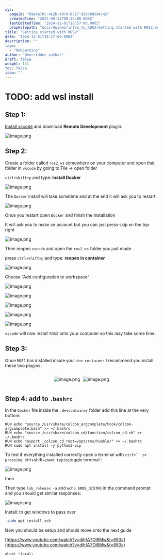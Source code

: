 ```yaml
---
sys:
  pageId: "89e0a78c-4e2b-4070-b327-d28cb0694742"
  createdTime: "2024-08-21T00:24:00.000Z"
  lastEditedTime: "2024-11-01T18:57:00.000Z"
  propFilepath: "docs/Guides/intro_to_ROS2/Getting started with ROS2.md"
title: "Getting started with ROS2"
date: "2024-11-01T18:57:00.000Z"
description: ""
tags:
  - "Onboarding"
author: "Overridden author"
draft: false
weight: 141
toc: false
icon: ""
---
```


# TODO: add wsl install

## Step 1:

[Install vscode](https://code.visualstudio.com/download) and download **Remote Development** plugin:

![image.png](https://prod-files-secure.s3.us-west-2.amazonaws.com/d518164a-d88e-44d1-a4ee-3adb3bd8bce0/efb52993-1881-4a40-b95e-6f020334f022/image.png?X-Amz-Algorithm=AWS4-HMAC-SHA256&X-Amz-Content-Sha256=UNSIGNED-PAYLOAD&X-Amz-Credential=ASIAZI2LB4664VVIPHMX%2F20250318%2Fus-west-2%2Fs3%2Faws4_request&X-Amz-Date=20250318T081120Z&X-Amz-Expires=3600&X-Amz-Security-Token=IQoJb3JpZ2luX2VjEP%2F%2F%2F%2F%2F%2F%2F%2F%2F%2F%2FwEaCXVzLXdlc3QtMiJHMEUCIF%2BCaanQOYttGVwZRBRGsmSIQ9ERlFOWcdR7etieegXtAiEA5bzEYdYYdKf8E4AC1lt7hVCFkUuql%2FHfUp2lBix795oq%2FwMIWBAAGgw2Mzc0MjMxODM4MDUiDHIp3hevx07LfrSYnircA770FLLW7i%2F8oJ%2FkUOKSGz8A6xZMYu92XFRgFu3qFvMatqJjmQKONlKYgZGJJYlGEJyqi5R9nELLmSB8N0ab1pbUIiXh3%2BbfgkItRGSjwbnUDr%2BuAfMDSX1g7%2BlC4yBJ7%2BIIU8GmJ100V0U%2FL3ZixZinvLeR%2BvdufLndcaatAqBp8i97nYyxhYzwj5senwyshYyoSqevf2NKlGo7%2FvKo1kKyRs1fFRXK%2F4jPfLHFcVWQ%2B%2FhwOdYG8O%2Fp%2F1AOj3%2BvrroFPUpXu9mW9ZJX31Cc1oID%2BfdBo%2Bx1R9IPZnkImLG6yCIKwEBHQnjmL96owgqLkA5HlSmJrgLBjgOQ4rA%2Fmp9btbe0IFP5BM6W3zbUbx4Y1jTIeO1rohh5ycfxG25OObh6F93k%2BYyjW72%2FvBhKY91XGDCSTqH0%2F3hWM72B3NExiJoPZmUoy2WRUptCFcbmgrBOpcbHYXU0qr8nc6X43PAoFMp2kIL3lEMNoCNRsUDtgq5FgaF5aCOy03CUfZHNwTf44yE0vJCPYxeqlkVOvAigjq0tPuMg9p0xclG92rjWsp%2FPc6Mxef6IOXkOuaVCchkn6LlFkUXTltrdeiZ%2FLCAARSzc09sWuilnYyugLBe23K4G%2BVWqzzyhQ%2FkUMN225L4GOqUB9DaDoOepQDRaop1M3evTi37Y04f8bXJiqJpaIS7NJl55Ih7qodKzkZd5As2mcc6LuLMjYXDzpGx9UFCKI0Ki2iD3a8lQBxfjEb%2BvMNw%2Bx%2BZAdt6JDyiac2uhR9hv6YtJw4ecx6Pgz%2BWX0nJF84Nc4OxtEXDHP1tmlB9LaZvVWTwN1Ll8ODtoglnDIXeLZ3ZOwGO%2FScQBOw%2BvGD1qnmTsKGbVISLX&X-Amz-Signature=bfd724948167a19dd7725dbdc203ea58095c7d6ca2458010a77c900e85c4ce63&X-Amz-SignedHeaders=host&x-id=GetObject)

## Step 2:

Create a folder called `ros2_ws` somewhere on your computer and open that folder in `vscode` by going to File → open folder 

`ctrl+shift+p` and type: **Install Docker**

![image.png](https://prod-files-secure.s3.us-west-2.amazonaws.com/d518164a-d88e-44d1-a4ee-3adb3bd8bce0/2269dc0e-1cd5-47ff-bceb-c04ad9b2eab0/image.png?X-Amz-Algorithm=AWS4-HMAC-SHA256&X-Amz-Content-Sha256=UNSIGNED-PAYLOAD&X-Amz-Credential=ASIAZI2LB4664VVIPHMX%2F20250318%2Fus-west-2%2Fs3%2Faws4_request&X-Amz-Date=20250318T081120Z&X-Amz-Expires=3600&X-Amz-Security-Token=IQoJb3JpZ2luX2VjEP%2F%2F%2F%2F%2F%2F%2F%2F%2F%2F%2FwEaCXVzLXdlc3QtMiJHMEUCIF%2BCaanQOYttGVwZRBRGsmSIQ9ERlFOWcdR7etieegXtAiEA5bzEYdYYdKf8E4AC1lt7hVCFkUuql%2FHfUp2lBix795oq%2FwMIWBAAGgw2Mzc0MjMxODM4MDUiDHIp3hevx07LfrSYnircA770FLLW7i%2F8oJ%2FkUOKSGz8A6xZMYu92XFRgFu3qFvMatqJjmQKONlKYgZGJJYlGEJyqi5R9nELLmSB8N0ab1pbUIiXh3%2BbfgkItRGSjwbnUDr%2BuAfMDSX1g7%2BlC4yBJ7%2BIIU8GmJ100V0U%2FL3ZixZinvLeR%2BvdufLndcaatAqBp8i97nYyxhYzwj5senwyshYyoSqevf2NKlGo7%2FvKo1kKyRs1fFRXK%2F4jPfLHFcVWQ%2B%2FhwOdYG8O%2Fp%2F1AOj3%2BvrroFPUpXu9mW9ZJX31Cc1oID%2BfdBo%2Bx1R9IPZnkImLG6yCIKwEBHQnjmL96owgqLkA5HlSmJrgLBjgOQ4rA%2Fmp9btbe0IFP5BM6W3zbUbx4Y1jTIeO1rohh5ycfxG25OObh6F93k%2BYyjW72%2FvBhKY91XGDCSTqH0%2F3hWM72B3NExiJoPZmUoy2WRUptCFcbmgrBOpcbHYXU0qr8nc6X43PAoFMp2kIL3lEMNoCNRsUDtgq5FgaF5aCOy03CUfZHNwTf44yE0vJCPYxeqlkVOvAigjq0tPuMg9p0xclG92rjWsp%2FPc6Mxef6IOXkOuaVCchkn6LlFkUXTltrdeiZ%2FLCAARSzc09sWuilnYyugLBe23K4G%2BVWqzzyhQ%2FkUMN225L4GOqUB9DaDoOepQDRaop1M3evTi37Y04f8bXJiqJpaIS7NJl55Ih7qodKzkZd5As2mcc6LuLMjYXDzpGx9UFCKI0Ki2iD3a8lQBxfjEb%2BvMNw%2Bx%2BZAdt6JDyiac2uhR9hv6YtJw4ecx6Pgz%2BWX0nJF84Nc4OxtEXDHP1tmlB9LaZvVWTwN1Ll8ODtoglnDIXeLZ3ZOwGO%2FScQBOw%2BvGD1qnmTsKGbVISLX&X-Amz-Signature=aa8128cb2c1d54c1787ac21b8a25364ab3e106972eb155dbdebc3f9b4129f4e5&X-Amz-SignedHeaders=host&x-id=GetObject)

The `Docker` install will take sometime and at the end it will ask you to restart

![image.png](https://prod-files-secure.s3.us-west-2.amazonaws.com/d518164a-d88e-44d1-a4ee-3adb3bd8bce0/ed233f78-be33-4b1f-b89c-9c346c0e961e/image.png?X-Amz-Algorithm=AWS4-HMAC-SHA256&X-Amz-Content-Sha256=UNSIGNED-PAYLOAD&X-Amz-Credential=ASIAZI2LB4664VVIPHMX%2F20250318%2Fus-west-2%2Fs3%2Faws4_request&X-Amz-Date=20250318T081120Z&X-Amz-Expires=3600&X-Amz-Security-Token=IQoJb3JpZ2luX2VjEP%2F%2F%2F%2F%2F%2F%2F%2F%2F%2F%2FwEaCXVzLXdlc3QtMiJHMEUCIF%2BCaanQOYttGVwZRBRGsmSIQ9ERlFOWcdR7etieegXtAiEA5bzEYdYYdKf8E4AC1lt7hVCFkUuql%2FHfUp2lBix795oq%2FwMIWBAAGgw2Mzc0MjMxODM4MDUiDHIp3hevx07LfrSYnircA770FLLW7i%2F8oJ%2FkUOKSGz8A6xZMYu92XFRgFu3qFvMatqJjmQKONlKYgZGJJYlGEJyqi5R9nELLmSB8N0ab1pbUIiXh3%2BbfgkItRGSjwbnUDr%2BuAfMDSX1g7%2BlC4yBJ7%2BIIU8GmJ100V0U%2FL3ZixZinvLeR%2BvdufLndcaatAqBp8i97nYyxhYzwj5senwyshYyoSqevf2NKlGo7%2FvKo1kKyRs1fFRXK%2F4jPfLHFcVWQ%2B%2FhwOdYG8O%2Fp%2F1AOj3%2BvrroFPUpXu9mW9ZJX31Cc1oID%2BfdBo%2Bx1R9IPZnkImLG6yCIKwEBHQnjmL96owgqLkA5HlSmJrgLBjgOQ4rA%2Fmp9btbe0IFP5BM6W3zbUbx4Y1jTIeO1rohh5ycfxG25OObh6F93k%2BYyjW72%2FvBhKY91XGDCSTqH0%2F3hWM72B3NExiJoPZmUoy2WRUptCFcbmgrBOpcbHYXU0qr8nc6X43PAoFMp2kIL3lEMNoCNRsUDtgq5FgaF5aCOy03CUfZHNwTf44yE0vJCPYxeqlkVOvAigjq0tPuMg9p0xclG92rjWsp%2FPc6Mxef6IOXkOuaVCchkn6LlFkUXTltrdeiZ%2FLCAARSzc09sWuilnYyugLBe23K4G%2BVWqzzyhQ%2FkUMN225L4GOqUB9DaDoOepQDRaop1M3evTi37Y04f8bXJiqJpaIS7NJl55Ih7qodKzkZd5As2mcc6LuLMjYXDzpGx9UFCKI0Ki2iD3a8lQBxfjEb%2BvMNw%2Bx%2BZAdt6JDyiac2uhR9hv6YtJw4ecx6Pgz%2BWX0nJF84Nc4OxtEXDHP1tmlB9LaZvVWTwN1Ll8ODtoglnDIXeLZ3ZOwGO%2FScQBOw%2BvGD1qnmTsKGbVISLX&X-Amz-Signature=d9d071649954f2581978742234e0b269851a5e92caa5e18fcd99f0b9aaadd8af&X-Amz-SignedHeaders=host&x-id=GetObject)

Once you restart open `Docker` and finish the installation

It will ask you to make an account but you can just press skip on the top right

![image.png](https://prod-files-secure.s3.us-west-2.amazonaws.com/d518164a-d88e-44d1-a4ee-3adb3bd8bce0/21010ad9-1659-4fd9-9f59-9932a09b2a3d/image.png?X-Amz-Algorithm=AWS4-HMAC-SHA256&X-Amz-Content-Sha256=UNSIGNED-PAYLOAD&X-Amz-Credential=ASIAZI2LB4664VVIPHMX%2F20250318%2Fus-west-2%2Fs3%2Faws4_request&X-Amz-Date=20250318T081120Z&X-Amz-Expires=3600&X-Amz-Security-Token=IQoJb3JpZ2luX2VjEP%2F%2F%2F%2F%2F%2F%2F%2F%2F%2F%2FwEaCXVzLXdlc3QtMiJHMEUCIF%2BCaanQOYttGVwZRBRGsmSIQ9ERlFOWcdR7etieegXtAiEA5bzEYdYYdKf8E4AC1lt7hVCFkUuql%2FHfUp2lBix795oq%2FwMIWBAAGgw2Mzc0MjMxODM4MDUiDHIp3hevx07LfrSYnircA770FLLW7i%2F8oJ%2FkUOKSGz8A6xZMYu92XFRgFu3qFvMatqJjmQKONlKYgZGJJYlGEJyqi5R9nELLmSB8N0ab1pbUIiXh3%2BbfgkItRGSjwbnUDr%2BuAfMDSX1g7%2BlC4yBJ7%2BIIU8GmJ100V0U%2FL3ZixZinvLeR%2BvdufLndcaatAqBp8i97nYyxhYzwj5senwyshYyoSqevf2NKlGo7%2FvKo1kKyRs1fFRXK%2F4jPfLHFcVWQ%2B%2FhwOdYG8O%2Fp%2F1AOj3%2BvrroFPUpXu9mW9ZJX31Cc1oID%2BfdBo%2Bx1R9IPZnkImLG6yCIKwEBHQnjmL96owgqLkA5HlSmJrgLBjgOQ4rA%2Fmp9btbe0IFP5BM6W3zbUbx4Y1jTIeO1rohh5ycfxG25OObh6F93k%2BYyjW72%2FvBhKY91XGDCSTqH0%2F3hWM72B3NExiJoPZmUoy2WRUptCFcbmgrBOpcbHYXU0qr8nc6X43PAoFMp2kIL3lEMNoCNRsUDtgq5FgaF5aCOy03CUfZHNwTf44yE0vJCPYxeqlkVOvAigjq0tPuMg9p0xclG92rjWsp%2FPc6Mxef6IOXkOuaVCchkn6LlFkUXTltrdeiZ%2FLCAARSzc09sWuilnYyugLBe23K4G%2BVWqzzyhQ%2FkUMN225L4GOqUB9DaDoOepQDRaop1M3evTi37Y04f8bXJiqJpaIS7NJl55Ih7qodKzkZd5As2mcc6LuLMjYXDzpGx9UFCKI0Ki2iD3a8lQBxfjEb%2BvMNw%2Bx%2BZAdt6JDyiac2uhR9hv6YtJw4ecx6Pgz%2BWX0nJF84Nc4OxtEXDHP1tmlB9LaZvVWTwN1Ll8ODtoglnDIXeLZ3ZOwGO%2FScQBOw%2BvGD1qnmTsKGbVISLX&X-Amz-Signature=ed13b7998354e6e224a7dc40300e98269f895bf13876b2b28eaca79ac3df1e8c&X-Amz-SignedHeaders=host&x-id=GetObject)

Then reopen `vscode` and open the `ros2_ws` folder you just made

press `ctrl+shift+p` and type: **reopen in container**

![image.png](https://prod-files-secure.s3.us-west-2.amazonaws.com/d518164a-d88e-44d1-a4ee-3adb3bd8bce0/4e93b8c2-41ad-488c-8095-c74205196118/image.png?X-Amz-Algorithm=AWS4-HMAC-SHA256&X-Amz-Content-Sha256=UNSIGNED-PAYLOAD&X-Amz-Credential=ASIAZI2LB4664VVIPHMX%2F20250318%2Fus-west-2%2Fs3%2Faws4_request&X-Amz-Date=20250318T081120Z&X-Amz-Expires=3600&X-Amz-Security-Token=IQoJb3JpZ2luX2VjEP%2F%2F%2F%2F%2F%2F%2F%2F%2F%2F%2FwEaCXVzLXdlc3QtMiJHMEUCIF%2BCaanQOYttGVwZRBRGsmSIQ9ERlFOWcdR7etieegXtAiEA5bzEYdYYdKf8E4AC1lt7hVCFkUuql%2FHfUp2lBix795oq%2FwMIWBAAGgw2Mzc0MjMxODM4MDUiDHIp3hevx07LfrSYnircA770FLLW7i%2F8oJ%2FkUOKSGz8A6xZMYu92XFRgFu3qFvMatqJjmQKONlKYgZGJJYlGEJyqi5R9nELLmSB8N0ab1pbUIiXh3%2BbfgkItRGSjwbnUDr%2BuAfMDSX1g7%2BlC4yBJ7%2BIIU8GmJ100V0U%2FL3ZixZinvLeR%2BvdufLndcaatAqBp8i97nYyxhYzwj5senwyshYyoSqevf2NKlGo7%2FvKo1kKyRs1fFRXK%2F4jPfLHFcVWQ%2B%2FhwOdYG8O%2Fp%2F1AOj3%2BvrroFPUpXu9mW9ZJX31Cc1oID%2BfdBo%2Bx1R9IPZnkImLG6yCIKwEBHQnjmL96owgqLkA5HlSmJrgLBjgOQ4rA%2Fmp9btbe0IFP5BM6W3zbUbx4Y1jTIeO1rohh5ycfxG25OObh6F93k%2BYyjW72%2FvBhKY91XGDCSTqH0%2F3hWM72B3NExiJoPZmUoy2WRUptCFcbmgrBOpcbHYXU0qr8nc6X43PAoFMp2kIL3lEMNoCNRsUDtgq5FgaF5aCOy03CUfZHNwTf44yE0vJCPYxeqlkVOvAigjq0tPuMg9p0xclG92rjWsp%2FPc6Mxef6IOXkOuaVCchkn6LlFkUXTltrdeiZ%2FLCAARSzc09sWuilnYyugLBe23K4G%2BVWqzzyhQ%2FkUMN225L4GOqUB9DaDoOepQDRaop1M3evTi37Y04f8bXJiqJpaIS7NJl55Ih7qodKzkZd5As2mcc6LuLMjYXDzpGx9UFCKI0Ki2iD3a8lQBxfjEb%2BvMNw%2Bx%2BZAdt6JDyiac2uhR9hv6YtJw4ecx6Pgz%2BWX0nJF84Nc4OxtEXDHP1tmlB9LaZvVWTwN1Ll8ODtoglnDIXeLZ3ZOwGO%2FScQBOw%2BvGD1qnmTsKGbVISLX&X-Amz-Signature=0d0aa3410542b0148bf5b8f24c42c923b4b9ad7f80ce302836ff236b23b1b908&X-Amz-SignedHeaders=host&x-id=GetObject)

Choose “Add configuration to workspace”

![image.png](https://prod-files-secure.s3.us-west-2.amazonaws.com/d518164a-d88e-44d1-a4ee-3adb3bd8bce0/9560b282-5060-4989-ba37-97e7b2c22476/image.png?X-Amz-Algorithm=AWS4-HMAC-SHA256&X-Amz-Content-Sha256=UNSIGNED-PAYLOAD&X-Amz-Credential=ASIAZI2LB4664VVIPHMX%2F20250318%2Fus-west-2%2Fs3%2Faws4_request&X-Amz-Date=20250318T081120Z&X-Amz-Expires=3600&X-Amz-Security-Token=IQoJb3JpZ2luX2VjEP%2F%2F%2F%2F%2F%2F%2F%2F%2F%2F%2FwEaCXVzLXdlc3QtMiJHMEUCIF%2BCaanQOYttGVwZRBRGsmSIQ9ERlFOWcdR7etieegXtAiEA5bzEYdYYdKf8E4AC1lt7hVCFkUuql%2FHfUp2lBix795oq%2FwMIWBAAGgw2Mzc0MjMxODM4MDUiDHIp3hevx07LfrSYnircA770FLLW7i%2F8oJ%2FkUOKSGz8A6xZMYu92XFRgFu3qFvMatqJjmQKONlKYgZGJJYlGEJyqi5R9nELLmSB8N0ab1pbUIiXh3%2BbfgkItRGSjwbnUDr%2BuAfMDSX1g7%2BlC4yBJ7%2BIIU8GmJ100V0U%2FL3ZixZinvLeR%2BvdufLndcaatAqBp8i97nYyxhYzwj5senwyshYyoSqevf2NKlGo7%2FvKo1kKyRs1fFRXK%2F4jPfLHFcVWQ%2B%2FhwOdYG8O%2Fp%2F1AOj3%2BvrroFPUpXu9mW9ZJX31Cc1oID%2BfdBo%2Bx1R9IPZnkImLG6yCIKwEBHQnjmL96owgqLkA5HlSmJrgLBjgOQ4rA%2Fmp9btbe0IFP5BM6W3zbUbx4Y1jTIeO1rohh5ycfxG25OObh6F93k%2BYyjW72%2FvBhKY91XGDCSTqH0%2F3hWM72B3NExiJoPZmUoy2WRUptCFcbmgrBOpcbHYXU0qr8nc6X43PAoFMp2kIL3lEMNoCNRsUDtgq5FgaF5aCOy03CUfZHNwTf44yE0vJCPYxeqlkVOvAigjq0tPuMg9p0xclG92rjWsp%2FPc6Mxef6IOXkOuaVCchkn6LlFkUXTltrdeiZ%2FLCAARSzc09sWuilnYyugLBe23K4G%2BVWqzzyhQ%2FkUMN225L4GOqUB9DaDoOepQDRaop1M3evTi37Y04f8bXJiqJpaIS7NJl55Ih7qodKzkZd5As2mcc6LuLMjYXDzpGx9UFCKI0Ki2iD3a8lQBxfjEb%2BvMNw%2Bx%2BZAdt6JDyiac2uhR9hv6YtJw4ecx6Pgz%2BWX0nJF84Nc4OxtEXDHP1tmlB9LaZvVWTwN1Ll8ODtoglnDIXeLZ3ZOwGO%2FScQBOw%2BvGD1qnmTsKGbVISLX&X-Amz-Signature=7f6f3ba07d508bd5df171f90df01426047bc1487f41a5b40cfe2ad0112fd7f8a&X-Amz-SignedHeaders=host&x-id=GetObject)

![image.png](https://prod-files-secure.s3.us-west-2.amazonaws.com/d518164a-d88e-44d1-a4ee-3adb3bd8bce0/2ee63f81-886b-48e8-a553-dc6e5eac99e4/image.png?X-Amz-Algorithm=AWS4-HMAC-SHA256&X-Amz-Content-Sha256=UNSIGNED-PAYLOAD&X-Amz-Credential=ASIAZI2LB4664VVIPHMX%2F20250318%2Fus-west-2%2Fs3%2Faws4_request&X-Amz-Date=20250318T081120Z&X-Amz-Expires=3600&X-Amz-Security-Token=IQoJb3JpZ2luX2VjEP%2F%2F%2F%2F%2F%2F%2F%2F%2F%2F%2FwEaCXVzLXdlc3QtMiJHMEUCIF%2BCaanQOYttGVwZRBRGsmSIQ9ERlFOWcdR7etieegXtAiEA5bzEYdYYdKf8E4AC1lt7hVCFkUuql%2FHfUp2lBix795oq%2FwMIWBAAGgw2Mzc0MjMxODM4MDUiDHIp3hevx07LfrSYnircA770FLLW7i%2F8oJ%2FkUOKSGz8A6xZMYu92XFRgFu3qFvMatqJjmQKONlKYgZGJJYlGEJyqi5R9nELLmSB8N0ab1pbUIiXh3%2BbfgkItRGSjwbnUDr%2BuAfMDSX1g7%2BlC4yBJ7%2BIIU8GmJ100V0U%2FL3ZixZinvLeR%2BvdufLndcaatAqBp8i97nYyxhYzwj5senwyshYyoSqevf2NKlGo7%2FvKo1kKyRs1fFRXK%2F4jPfLHFcVWQ%2B%2FhwOdYG8O%2Fp%2F1AOj3%2BvrroFPUpXu9mW9ZJX31Cc1oID%2BfdBo%2Bx1R9IPZnkImLG6yCIKwEBHQnjmL96owgqLkA5HlSmJrgLBjgOQ4rA%2Fmp9btbe0IFP5BM6W3zbUbx4Y1jTIeO1rohh5ycfxG25OObh6F93k%2BYyjW72%2FvBhKY91XGDCSTqH0%2F3hWM72B3NExiJoPZmUoy2WRUptCFcbmgrBOpcbHYXU0qr8nc6X43PAoFMp2kIL3lEMNoCNRsUDtgq5FgaF5aCOy03CUfZHNwTf44yE0vJCPYxeqlkVOvAigjq0tPuMg9p0xclG92rjWsp%2FPc6Mxef6IOXkOuaVCchkn6LlFkUXTltrdeiZ%2FLCAARSzc09sWuilnYyugLBe23K4G%2BVWqzzyhQ%2FkUMN225L4GOqUB9DaDoOepQDRaop1M3evTi37Y04f8bXJiqJpaIS7NJl55Ih7qodKzkZd5As2mcc6LuLMjYXDzpGx9UFCKI0Ki2iD3a8lQBxfjEb%2BvMNw%2Bx%2BZAdt6JDyiac2uhR9hv6YtJw4ecx6Pgz%2BWX0nJF84Nc4OxtEXDHP1tmlB9LaZvVWTwN1Ll8ODtoglnDIXeLZ3ZOwGO%2FScQBOw%2BvGD1qnmTsKGbVISLX&X-Amz-Signature=e0e0ea1376f9a4a6f1f6486efef3d5283b2473e3e0bc61f1dc04c34fadb0b35a&X-Amz-SignedHeaders=host&x-id=GetObject)

![image.png](https://prod-files-secure.s3.us-west-2.amazonaws.com/d518164a-d88e-44d1-a4ee-3adb3bd8bce0/ae1580b2-b048-407e-aed9-b584224a7a04/image.png?X-Amz-Algorithm=AWS4-HMAC-SHA256&X-Amz-Content-Sha256=UNSIGNED-PAYLOAD&X-Amz-Credential=ASIAZI2LB4664VVIPHMX%2F20250318%2Fus-west-2%2Fs3%2Faws4_request&X-Amz-Date=20250318T081120Z&X-Amz-Expires=3600&X-Amz-Security-Token=IQoJb3JpZ2luX2VjEP%2F%2F%2F%2F%2F%2F%2F%2F%2F%2F%2FwEaCXVzLXdlc3QtMiJHMEUCIF%2BCaanQOYttGVwZRBRGsmSIQ9ERlFOWcdR7etieegXtAiEA5bzEYdYYdKf8E4AC1lt7hVCFkUuql%2FHfUp2lBix795oq%2FwMIWBAAGgw2Mzc0MjMxODM4MDUiDHIp3hevx07LfrSYnircA770FLLW7i%2F8oJ%2FkUOKSGz8A6xZMYu92XFRgFu3qFvMatqJjmQKONlKYgZGJJYlGEJyqi5R9nELLmSB8N0ab1pbUIiXh3%2BbfgkItRGSjwbnUDr%2BuAfMDSX1g7%2BlC4yBJ7%2BIIU8GmJ100V0U%2FL3ZixZinvLeR%2BvdufLndcaatAqBp8i97nYyxhYzwj5senwyshYyoSqevf2NKlGo7%2FvKo1kKyRs1fFRXK%2F4jPfLHFcVWQ%2B%2FhwOdYG8O%2Fp%2F1AOj3%2BvrroFPUpXu9mW9ZJX31Cc1oID%2BfdBo%2Bx1R9IPZnkImLG6yCIKwEBHQnjmL96owgqLkA5HlSmJrgLBjgOQ4rA%2Fmp9btbe0IFP5BM6W3zbUbx4Y1jTIeO1rohh5ycfxG25OObh6F93k%2BYyjW72%2FvBhKY91XGDCSTqH0%2F3hWM72B3NExiJoPZmUoy2WRUptCFcbmgrBOpcbHYXU0qr8nc6X43PAoFMp2kIL3lEMNoCNRsUDtgq5FgaF5aCOy03CUfZHNwTf44yE0vJCPYxeqlkVOvAigjq0tPuMg9p0xclG92rjWsp%2FPc6Mxef6IOXkOuaVCchkn6LlFkUXTltrdeiZ%2FLCAARSzc09sWuilnYyugLBe23K4G%2BVWqzzyhQ%2FkUMN225L4GOqUB9DaDoOepQDRaop1M3evTi37Y04f8bXJiqJpaIS7NJl55Ih7qodKzkZd5As2mcc6LuLMjYXDzpGx9UFCKI0Ki2iD3a8lQBxfjEb%2BvMNw%2Bx%2BZAdt6JDyiac2uhR9hv6YtJw4ecx6Pgz%2BWX0nJF84Nc4OxtEXDHP1tmlB9LaZvVWTwN1Ll8ODtoglnDIXeLZ3ZOwGO%2FScQBOw%2BvGD1qnmTsKGbVISLX&X-Amz-Signature=5202aa8a8df2e4b2307835665bcb51773f79f49df917b73d7c464b3982b4807c&X-Amz-SignedHeaders=host&x-id=GetObject)

![image.png](https://prod-files-secure.s3.us-west-2.amazonaws.com/d518164a-d88e-44d1-a4ee-3adb3bd8bce0/53255b28-f75e-430f-b9e3-c0ac8577e42b/image.png?X-Amz-Algorithm=AWS4-HMAC-SHA256&X-Amz-Content-Sha256=UNSIGNED-PAYLOAD&X-Amz-Credential=ASIAZI2LB4664VVIPHMX%2F20250318%2Fus-west-2%2Fs3%2Faws4_request&X-Amz-Date=20250318T081120Z&X-Amz-Expires=3600&X-Amz-Security-Token=IQoJb3JpZ2luX2VjEP%2F%2F%2F%2F%2F%2F%2F%2F%2F%2F%2FwEaCXVzLXdlc3QtMiJHMEUCIF%2BCaanQOYttGVwZRBRGsmSIQ9ERlFOWcdR7etieegXtAiEA5bzEYdYYdKf8E4AC1lt7hVCFkUuql%2FHfUp2lBix795oq%2FwMIWBAAGgw2Mzc0MjMxODM4MDUiDHIp3hevx07LfrSYnircA770FLLW7i%2F8oJ%2FkUOKSGz8A6xZMYu92XFRgFu3qFvMatqJjmQKONlKYgZGJJYlGEJyqi5R9nELLmSB8N0ab1pbUIiXh3%2BbfgkItRGSjwbnUDr%2BuAfMDSX1g7%2BlC4yBJ7%2BIIU8GmJ100V0U%2FL3ZixZinvLeR%2BvdufLndcaatAqBp8i97nYyxhYzwj5senwyshYyoSqevf2NKlGo7%2FvKo1kKyRs1fFRXK%2F4jPfLHFcVWQ%2B%2FhwOdYG8O%2Fp%2F1AOj3%2BvrroFPUpXu9mW9ZJX31Cc1oID%2BfdBo%2Bx1R9IPZnkImLG6yCIKwEBHQnjmL96owgqLkA5HlSmJrgLBjgOQ4rA%2Fmp9btbe0IFP5BM6W3zbUbx4Y1jTIeO1rohh5ycfxG25OObh6F93k%2BYyjW72%2FvBhKY91XGDCSTqH0%2F3hWM72B3NExiJoPZmUoy2WRUptCFcbmgrBOpcbHYXU0qr8nc6X43PAoFMp2kIL3lEMNoCNRsUDtgq5FgaF5aCOy03CUfZHNwTf44yE0vJCPYxeqlkVOvAigjq0tPuMg9p0xclG92rjWsp%2FPc6Mxef6IOXkOuaVCchkn6LlFkUXTltrdeiZ%2FLCAARSzc09sWuilnYyugLBe23K4G%2BVWqzzyhQ%2FkUMN225L4GOqUB9DaDoOepQDRaop1M3evTi37Y04f8bXJiqJpaIS7NJl55Ih7qodKzkZd5As2mcc6LuLMjYXDzpGx9UFCKI0Ki2iD3a8lQBxfjEb%2BvMNw%2Bx%2BZAdt6JDyiac2uhR9hv6YtJw4ecx6Pgz%2BWX0nJF84Nc4OxtEXDHP1tmlB9LaZvVWTwN1Ll8ODtoglnDIXeLZ3ZOwGO%2FScQBOw%2BvGD1qnmTsKGbVISLX&X-Amz-Signature=6822163aee22f249496376aed4eb1ebf7c85aad9652350a15ae46b7a8a97d50e&X-Amz-SignedHeaders=host&x-id=GetObject)

![image.png](https://prod-files-secure.s3.us-west-2.amazonaws.com/d518164a-d88e-44d1-a4ee-3adb3bd8bce0/7c562767-5af9-4ffb-97d1-327bcdf4ee00/image.png?X-Amz-Algorithm=AWS4-HMAC-SHA256&X-Amz-Content-Sha256=UNSIGNED-PAYLOAD&X-Amz-Credential=ASIAZI2LB4664VVIPHMX%2F20250318%2Fus-west-2%2Fs3%2Faws4_request&X-Amz-Date=20250318T081120Z&X-Amz-Expires=3600&X-Amz-Security-Token=IQoJb3JpZ2luX2VjEP%2F%2F%2F%2F%2F%2F%2F%2F%2F%2F%2FwEaCXVzLXdlc3QtMiJHMEUCIF%2BCaanQOYttGVwZRBRGsmSIQ9ERlFOWcdR7etieegXtAiEA5bzEYdYYdKf8E4AC1lt7hVCFkUuql%2FHfUp2lBix795oq%2FwMIWBAAGgw2Mzc0MjMxODM4MDUiDHIp3hevx07LfrSYnircA770FLLW7i%2F8oJ%2FkUOKSGz8A6xZMYu92XFRgFu3qFvMatqJjmQKONlKYgZGJJYlGEJyqi5R9nELLmSB8N0ab1pbUIiXh3%2BbfgkItRGSjwbnUDr%2BuAfMDSX1g7%2BlC4yBJ7%2BIIU8GmJ100V0U%2FL3ZixZinvLeR%2BvdufLndcaatAqBp8i97nYyxhYzwj5senwyshYyoSqevf2NKlGo7%2FvKo1kKyRs1fFRXK%2F4jPfLHFcVWQ%2B%2FhwOdYG8O%2Fp%2F1AOj3%2BvrroFPUpXu9mW9ZJX31Cc1oID%2BfdBo%2Bx1R9IPZnkImLG6yCIKwEBHQnjmL96owgqLkA5HlSmJrgLBjgOQ4rA%2Fmp9btbe0IFP5BM6W3zbUbx4Y1jTIeO1rohh5ycfxG25OObh6F93k%2BYyjW72%2FvBhKY91XGDCSTqH0%2F3hWM72B3NExiJoPZmUoy2WRUptCFcbmgrBOpcbHYXU0qr8nc6X43PAoFMp2kIL3lEMNoCNRsUDtgq5FgaF5aCOy03CUfZHNwTf44yE0vJCPYxeqlkVOvAigjq0tPuMg9p0xclG92rjWsp%2FPc6Mxef6IOXkOuaVCchkn6LlFkUXTltrdeiZ%2FLCAARSzc09sWuilnYyugLBe23K4G%2BVWqzzyhQ%2FkUMN225L4GOqUB9DaDoOepQDRaop1M3evTi37Y04f8bXJiqJpaIS7NJl55Ih7qodKzkZd5As2mcc6LuLMjYXDzpGx9UFCKI0Ki2iD3a8lQBxfjEb%2BvMNw%2Bx%2BZAdt6JDyiac2uhR9hv6YtJw4ecx6Pgz%2BWX0nJF84Nc4OxtEXDHP1tmlB9LaZvVWTwN1Ll8ODtoglnDIXeLZ3ZOwGO%2FScQBOw%2BvGD1qnmTsKGbVISLX&X-Amz-Signature=40b66936ec45db9543e94d51281cfd483e5a65385d99c6baaf8944fa600692fd&X-Amz-SignedHeaders=host&x-id=GetObject)

`vscode` will now install `ROS2` onto your computer so this may take some time.

## Step 3:

Once `ROS2` has installed inside your `dev-container` I recommend you install these two plugins:

<div style="display: flex;flex-direction: row; column-gap:10px; max-width: 630px;justify-content: center;">
<div>

![image.png](https://prod-files-secure.s3.us-west-2.amazonaws.com/d518164a-d88e-44d1-a4ee-3adb3bd8bce0/3fc3d550-5a54-4ba1-ba6b-faa01cdb7369/image.png?X-Amz-Algorithm=AWS4-HMAC-SHA256&X-Amz-Content-Sha256=UNSIGNED-PAYLOAD&X-Amz-Credential=ASIAZI2LB466ZNU7DFYC%2F20250318%2Fus-west-2%2Fs3%2Faws4_request&X-Amz-Date=20250318T081124Z&X-Amz-Expires=3600&X-Amz-Security-Token=IQoJb3JpZ2luX2VjEP%2F%2F%2F%2F%2F%2F%2F%2F%2F%2F%2FwEaCXVzLXdlc3QtMiJHMEUCIBLr3hmREbAzoFiS3FkQNuxHvFLHTjLOfxV6vckfG%2F2tAiEAyWFiuySnahTVsanqcGnIehHnCE%2FOXPVWrDHSwNPTu2wq%2FwMIWBAAGgw2Mzc0MjMxODM4MDUiDE2os%2FVVmV%2B5x0GjqCrcA9a27FWHNPsCmKQf4m5OKaqA%2FqvCa5ZwXYkGjBLAeaUayUKGDCyjFktqmRBSeqw2MXxp3Q61aAdJ0RCviLaOuyj7vlwiDVEaH%2BaCgSUgw1JlXKem6BKEj1ygEj9XTnNv5wEk4GU5G5DVHiXHdld5sIJz8uhZNrHtz2KfQX7jPE%2FsGP6qg09G27MA6Bg1dvhwurRQwbQB0Q3G4kac%2BdJfbNlE7KZEfrMlU5w3fk2%2Bw54b3TE8%2B5U52O4Ytf%2BN462MzZdRZqZYNy0HGJtZfFErZfofytl6jaNAw7mDvUxFTFGNxHWR3Ga2HAWRYM7TTy%2B0FRvVQwiaNbW2DThg8PZQSifaWkIf%2FGDDLztP5Og1bSGedZmIPU7qJqaky4p7VmYlEhLH5mwQmqJCzE486hNd1S9xSkwpRWtFp7CpPodx3dzkOC6uvXff9LRT2HLkJsFUSkzJvvpez8REwuZxIl3YPsn53x1rjeV9rTqcE3P594z0aFzw153tkbtmStmlniLlnBDMs2pdO5E9YwiABIlhOFpU3xCAkMHpBi3rNnIJBOngRmnxydhNzS4MHs11cp9obvRkRSQtx7Gsy3816wx2NxOkyEEx8p%2FRWnSgNAIcYS746tse9GPeHG251aATMOK25L4GOqUB1KFU9HhTuCrc6LsUtyiZh5yuNmex22Qfx6LakzQtEy8Sec%2BZ3jRzvJQSd7TSrYkbz%2F%2Fb2ovbJ4bzTXrN1eF0XdNXtaeVaUrh6QSKMY6ZcyF62Fd1YhJLUJyvA2%2F78k5uEC8ho1hGHihF4Jmb0hXHsJ%2Fs0Dujcs9D1kNKS8wTlXovGiWaBtmdEQKfLgyEUVJiR3U1QIJfoqDS%2Baac0U8rtLKH%2F5rX&X-Amz-Signature=37f0226d0b63a97219d907d7a96c05ee153a566a33e938dda1e43d44b66fc847&X-Amz-SignedHeaders=host&x-id=GetObject)

</div>
<div>

![image.png](https://prod-files-secure.s3.us-west-2.amazonaws.com/d518164a-d88e-44d1-a4ee-3adb3bd8bce0/d994cc66-13c2-4093-a5a3-f84cf4601a82/image.png?X-Amz-Algorithm=AWS4-HMAC-SHA256&X-Amz-Content-Sha256=UNSIGNED-PAYLOAD&X-Amz-Credential=ASIAZI2LB4662ISLOAJT%2F20250318%2Fus-west-2%2Fs3%2Faws4_request&X-Amz-Date=20250318T081124Z&X-Amz-Expires=3600&X-Amz-Security-Token=IQoJb3JpZ2luX2VjEP%2F%2F%2F%2F%2F%2F%2F%2F%2F%2F%2FwEaCXVzLXdlc3QtMiJGMEQCIFRfXVoCg1VvDJ2RSSse9dz2TyLqjluNHMWjerooEwCUAiAc6d6BeKAZV1IrsOd68PtbuIbfvfkBDDWSYNL%2FdU4eyCr%2FAwhYEAAaDDYzNzQyMzE4MzgwNSIMS7VYIyV9t%2BjFP6QpKtwDJuADQD0aqTuYVDFHSdfyW1DcPCeH6hnWZ2NagacfBDg%2FGook8u040S2JIAD6l%2FSLc%2FF7tL1EkcE4R18StKqc2n22TbjdLoZmwQSmBAEuPdZkVgThkrnHK4%2B%2BBKP1xSv7hb%2FSE06elF%2F%2Be3I6oKR%2B0Qgsld9K3fHXi6WYqG9FEbkXsPMt6llwLIMPpJ3zYKficer5av9lhRP3VWqYES12QdR60w2gy5InaOv%2FjlMoQUnxDJkqivHnaOqoq24izLwZe3JZgsrtsW%2F3uXkBxLj3bqSsluxz0Sr132pOOCgJbzYhRh1PlreJ%2BciqXBzPNLAvIqeIP8uA%2FLrHYktgzidjFRA5IzdGyoOYvMzWeZSlM4h7cFpx6StOBIkxM1ZTbWjKGQWK0TaH8Pccym47ZZfnESSDIZiS%2Fji6EwWbVMNwuGQr8qLDqPb0mVhPkoCiyuMpv1GlIJvsPUGiP6LjgVKr030Spd%2FkttHC4IbwZX%2FC2F4PTrf2K%2BPK7g77VoizGqZWSAUFrK9%2FERGPnGTJ09PDsjcBFSEoVqkULZ8xrxhEqh%2BChprAPbTpSAWjZd60GqGRu7jQ6GEoC1pFj0gBhTU%2BQ5doEbO7gwGqIffi9qmu%2Bt5hb5QMVLgik9fLALEwn7bkvgY6pgG4hE6MkFrK3WyxNs6Rmnl2t9lIYqtyo7l1AuvsBYT7jM7qsuyb4XrcpsPZvXXHW9u3dLguunDZ%2FZ3UXgbUBvbF2PEii1%2Bi2OsWN36C31pj6RxH4Go1Du9lrgY66ibtVR1OTcnnCmcAjWzEZqKa1sKdU3QbVOaRZPDK7btgMgcKnaWBz3C7dYhia5UwxTsXXAARo9VKgYbRmufvwqjRYQFmO5jVsgc0&X-Amz-Signature=70d287af39b17626d6a0dbfb3f2edf0175eaccb5563772f966b712d2c2b4c403&X-Amz-SignedHeaders=host&x-id=GetObject)

</div>
</div>

## Step 4: add to `.bashrc`

In the `Docker` file inside the `.devcontainer` folder add this line at the very bottom: 

```docker
RUN echo "source /usr/share/colcon_argcomplete/hook/colcon-argcomplete.bash" >> ~/.bashrc
RUN echo "source /usr/share/colcon_cd/function/colcon_cd.sh" >> ~/.bashrc
RUN echo "export _colcon_cd_root=/opt/ros/humble/" >> ~/.bashrc
RUN sudo apt install -y python3-pip 
```

To test if everything installed correctly open a terminal with `ctrl+`` or pressing `ctrl+shift+p` and typing `toggle terminal`:

![image.png](https://prod-files-secure.s3.us-west-2.amazonaws.com/d518164a-d88e-44d1-a4ee-3adb3bd8bce0/6a4943d8-b04e-4c02-9a58-775f3384d1a5/image.png?X-Amz-Algorithm=AWS4-HMAC-SHA256&X-Amz-Content-Sha256=UNSIGNED-PAYLOAD&X-Amz-Credential=ASIAZI2LB4664VVIPHMX%2F20250318%2Fus-west-2%2Fs3%2Faws4_request&X-Amz-Date=20250318T081120Z&X-Amz-Expires=3600&X-Amz-Security-Token=IQoJb3JpZ2luX2VjEP%2F%2F%2F%2F%2F%2F%2F%2F%2F%2F%2FwEaCXVzLXdlc3QtMiJHMEUCIF%2BCaanQOYttGVwZRBRGsmSIQ9ERlFOWcdR7etieegXtAiEA5bzEYdYYdKf8E4AC1lt7hVCFkUuql%2FHfUp2lBix795oq%2FwMIWBAAGgw2Mzc0MjMxODM4MDUiDHIp3hevx07LfrSYnircA770FLLW7i%2F8oJ%2FkUOKSGz8A6xZMYu92XFRgFu3qFvMatqJjmQKONlKYgZGJJYlGEJyqi5R9nELLmSB8N0ab1pbUIiXh3%2BbfgkItRGSjwbnUDr%2BuAfMDSX1g7%2BlC4yBJ7%2BIIU8GmJ100V0U%2FL3ZixZinvLeR%2BvdufLndcaatAqBp8i97nYyxhYzwj5senwyshYyoSqevf2NKlGo7%2FvKo1kKyRs1fFRXK%2F4jPfLHFcVWQ%2B%2FhwOdYG8O%2Fp%2F1AOj3%2BvrroFPUpXu9mW9ZJX31Cc1oID%2BfdBo%2Bx1R9IPZnkImLG6yCIKwEBHQnjmL96owgqLkA5HlSmJrgLBjgOQ4rA%2Fmp9btbe0IFP5BM6W3zbUbx4Y1jTIeO1rohh5ycfxG25OObh6F93k%2BYyjW72%2FvBhKY91XGDCSTqH0%2F3hWM72B3NExiJoPZmUoy2WRUptCFcbmgrBOpcbHYXU0qr8nc6X43PAoFMp2kIL3lEMNoCNRsUDtgq5FgaF5aCOy03CUfZHNwTf44yE0vJCPYxeqlkVOvAigjq0tPuMg9p0xclG92rjWsp%2FPc6Mxef6IOXkOuaVCchkn6LlFkUXTltrdeiZ%2FLCAARSzc09sWuilnYyugLBe23K4G%2BVWqzzyhQ%2FkUMN225L4GOqUB9DaDoOepQDRaop1M3evTi37Y04f8bXJiqJpaIS7NJl55Ih7qodKzkZd5As2mcc6LuLMjYXDzpGx9UFCKI0Ki2iD3a8lQBxfjEb%2BvMNw%2Bx%2BZAdt6JDyiac2uhR9hv6YtJw4ecx6Pgz%2BWX0nJF84Nc4OxtEXDHP1tmlB9LaZvVWTwN1Ll8ODtoglnDIXeLZ3ZOwGO%2FScQBOw%2BvGD1qnmTsKGbVISLX&X-Amz-Signature=a799f9ff9a6140f18caa19d6c6409a559223490172e381d0c75965cc8f4ef5a8&X-Amz-SignedHeaders=host&x-id=GetObject)

then 

Then type `lsb_release -a` and `echo $ROS_DISTRO` in the command prompt and you should get similar responses:

![image.png](https://prod-files-secure.s3.us-west-2.amazonaws.com/d518164a-d88e-44d1-a4ee-3adb3bd8bce0/3e635dec-a805-4e85-8b9e-d000e5b71a4e/image.png?X-Amz-Algorithm=AWS4-HMAC-SHA256&X-Amz-Content-Sha256=UNSIGNED-PAYLOAD&X-Amz-Credential=ASIAZI2LB4664VVIPHMX%2F20250318%2Fus-west-2%2Fs3%2Faws4_request&X-Amz-Date=20250318T081120Z&X-Amz-Expires=3600&X-Amz-Security-Token=IQoJb3JpZ2luX2VjEP%2F%2F%2F%2F%2F%2F%2F%2F%2F%2F%2FwEaCXVzLXdlc3QtMiJHMEUCIF%2BCaanQOYttGVwZRBRGsmSIQ9ERlFOWcdR7etieegXtAiEA5bzEYdYYdKf8E4AC1lt7hVCFkUuql%2FHfUp2lBix795oq%2FwMIWBAAGgw2Mzc0MjMxODM4MDUiDHIp3hevx07LfrSYnircA770FLLW7i%2F8oJ%2FkUOKSGz8A6xZMYu92XFRgFu3qFvMatqJjmQKONlKYgZGJJYlGEJyqi5R9nELLmSB8N0ab1pbUIiXh3%2BbfgkItRGSjwbnUDr%2BuAfMDSX1g7%2BlC4yBJ7%2BIIU8GmJ100V0U%2FL3ZixZinvLeR%2BvdufLndcaatAqBp8i97nYyxhYzwj5senwyshYyoSqevf2NKlGo7%2FvKo1kKyRs1fFRXK%2F4jPfLHFcVWQ%2B%2FhwOdYG8O%2Fp%2F1AOj3%2BvrroFPUpXu9mW9ZJX31Cc1oID%2BfdBo%2Bx1R9IPZnkImLG6yCIKwEBHQnjmL96owgqLkA5HlSmJrgLBjgOQ4rA%2Fmp9btbe0IFP5BM6W3zbUbx4Y1jTIeO1rohh5ycfxG25OObh6F93k%2BYyjW72%2FvBhKY91XGDCSTqH0%2F3hWM72B3NExiJoPZmUoy2WRUptCFcbmgrBOpcbHYXU0qr8nc6X43PAoFMp2kIL3lEMNoCNRsUDtgq5FgaF5aCOy03CUfZHNwTf44yE0vJCPYxeqlkVOvAigjq0tPuMg9p0xclG92rjWsp%2FPc6Mxef6IOXkOuaVCchkn6LlFkUXTltrdeiZ%2FLCAARSzc09sWuilnYyugLBe23K4G%2BVWqzzyhQ%2FkUMN225L4GOqUB9DaDoOepQDRaop1M3evTi37Y04f8bXJiqJpaIS7NJl55Ih7qodKzkZd5As2mcc6LuLMjYXDzpGx9UFCKI0Ki2iD3a8lQBxfjEb%2BvMNw%2Bx%2BZAdt6JDyiac2uhR9hv6YtJw4ecx6Pgz%2BWX0nJF84Nc4OxtEXDHP1tmlB9LaZvVWTwN1Ll8ODtoglnDIXeLZ3ZOwGO%2FScQBOw%2BvGD1qnmTsKGbVISLX&X-Amz-Signature=caff6b746270f0c03e850ae3f8d9c75f9b11864213b6794a7265008851d6906d&X-Amz-SignedHeaders=host&x-id=GetObject)

Install:  to get windows to pass over

```bash
 sudo apt install xcb
```

Now you should be setup and should move onto the next guide 

[https://www.youtube.com/watch?v=dihfA7Ol6Mw&t=650s](https://www.youtube.com/watch?v=dihfA7Ol6Mw&t=650s)

```python
xhost +local:
```
